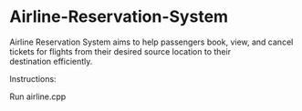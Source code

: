 # Airline-Reservation-System

Airline Reservation System aims to help passengers book, view, and cancel tickets for flights from their desired source location to their destination efficiently.

Instructions:

Run airline.cpp
